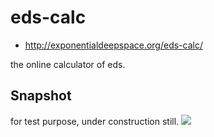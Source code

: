 # eds-calc
* http://exponentialdeepspace.org/eds-calc/

the online calculator of eds.

## Snapshot

for test purpose, under construction still.
![](https://user-images.githubusercontent.com/1320252/50316699-b3675080-04f2-11e9-9843-12bb61b706e7.png)
